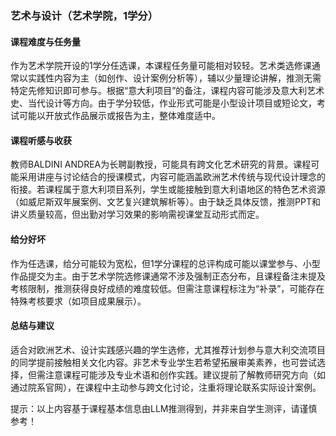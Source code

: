 ### 艺术与设计（艺术学院，1学分）

#### 课程难度与任务量  
作为艺术学院开设的1学分任选课，本课程任务量可能相对较轻。艺术类选修课通常以实践性内容为主（如创作、设计案例分析等），辅以少量理论讲解，推测无需特定先修知识即可参与。根据“意大利项目”的备注，课程内容可能涉及意大利艺术史、当代设计等方向。由于学分较低，作业形式可能是小型设计项目或短论文，考试可能以开放式作品展示或报告为主，整体难度适中。

#### 课程听感与收获  
教师BALDINI ANDREA为长聘副教授，可能具有跨文化艺术研究的背景。课程可能采用讲座与讨论结合的授课模式，内容可能涵盖欧洲艺术传统与现代设计理念的衔接。若课程属于意大利项目系列，学生或能接触到意大利语地区的特色艺术资源（如威尼斯双年展案例、文艺复兴建筑解析等）。由于缺乏具体反馈，推测PPT和讲义质量较高，但出勤对学习效果的影响需视课堂互动形式而定。

#### 给分好坏  
作为任选课，给分可能较为宽松，但1学分课程的总评构成可能以课堂参与、小型作品提交为主。由于艺术学院选修课通常不涉及强制正态分布，且课程备注未提及考核限制，推测获得良好成绩的难度较低。但需注意课程标注为“补录”，可能存在特殊考核要求（如项目成果展示）。

#### 总结与建议  
适合对欧洲艺术、设计实践感兴趣的学生选修，尤其推荐计划参与意大利交流项目的同学提前接触相关文化内容。非艺术专业学生若希望拓展审美素养，也可尝试选择，但需注意课程可能涉及专业术语和创作实践。建议提前了解教师研究方向（如通过院系官网），在课程中主动参与跨文化讨论，注重将理论联系实际设计案例。  

提示：以上内容基于课程基本信息由LLM推测得到，并非来自学生测评，请谨慎参考！